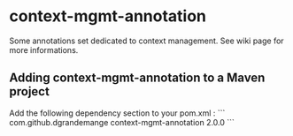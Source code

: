 context-mgmt-annotation
=======================

Some annotations set dedicated to context management. See wiki page for more informations.

<h2>Adding context-mgmt-annotation to a Maven project</h2>
Add the following dependency section to your pom.xml :
```
<dependency>
	<groupId>com.github.dgrandemange</groupId>
	<artifactId>context-mgmt-annotation</artifactId>
	<version>2.0.0</version>
</dependency>
```
